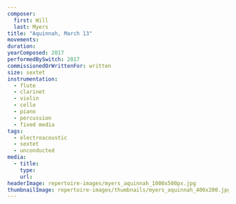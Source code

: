 ```yaml
---
composer:
  first: Will
  last: Myers
title: "Aquinnah, March 13"
movements:
duration:
yearComposed: 2017
performedBySwitch: 2017
commissionedOrWrittenFor: written
size: sextet
instrumentation:
  - flute
  - clarinet
  - violin
  - cello
  - piano
  - percussion
  - fixed media
tags:
  - electroacoustic
  - sextet
  - unconducted
media:
  - title:
    type:
    url:
headerImage: repertoire-images/myers_aquinnah_1000x500px.jpg
thumbnailImage: repertoire-images/thumbnails/myers_aquinnah_400x200.jpg
---
```

